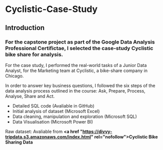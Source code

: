 # Cyclistic-Case-Study

## **Introduction**

### For the capstone project as part of the Google Data Analysis Professional Certifictae, I selected the case-study Cyclistic bike share for analysis. 
For the case study, I performed the real-world tasks of a Junior Data Analyst, for the Marketing team at Cyclistic, a bike-share company in Chicago. 

In order to answer key business questions, I followed the six steps of the data analysis process outlined in the course: Ask, Prepare, Process, Analyse, Share and Act. 

- Detailed SQL code (Avaliable in GitHub)
- Initial analysis of dataset (Microsoft Excel)
- Data cleaning, manipulation and exploration (Microsoft SQL)
- Data Visualisation (Microsoft Power BI)

Raw dataset: Avaliable from **<a href "https://divvy-tripdata.s3.amazonaws.com/index.html" rel="nofollow">Cyclistic Bike Sharing Data</a>**
